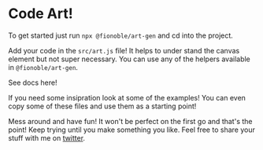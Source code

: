 # Code Art!

To get started just run `npx @fionoble/art-gen` and cd into the project.

Add your code in the `src/art.js` file! It helps to under stand the canvas element but not super necessary. You can use any of the helpers available in `@fionoble/art-gen`.

See docs here!

If you need some insipration look at some of the examples! You can even copy some of these files and use them as a starting point! 

Mess around and have fun! It won't be perfect on the first go and that's the point! Keep trying until you make something you like. Feel free to share your stuff with me on [twitter](https://twitter.com/fionoble).
